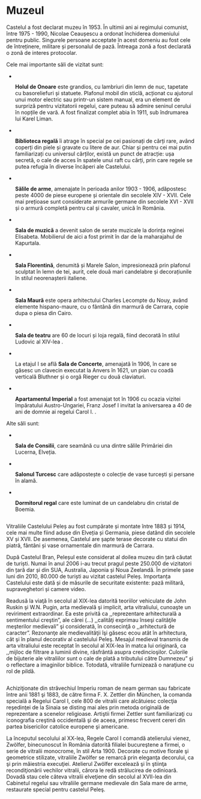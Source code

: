 # Muzeul 

Castelul a fost declarat muzeu în 1953. În ultimii ani ai regimului comunist, între 1975 - 1990, Nicolae Ceaușescu a ordonat închiderea domeniului pentru public. Singurele persoane acceptate în acest domeniu au fost cele de întreținere, militare și personalul de pază. Întreaga zonă a fost declarată o zonă de interes protocolar.

Cele mai importante săli de vizitat sunt:
<ul>
	<li>
		<a href="/images/holul_de_onoare.png"><img src="/images/holul_de_onoare.png" alt="">	</a>
		<p><strong>Holul de Onoare</strong> este grandios, cu lambriuri din lemn de nuc, tapetate cu basoreliefuri și statuete. Plafonul mobil din sticlă, acționat cu ajutorul unui motor electric sau printr-un sistem manual, era un element de surpriză pentru vizitatorii regelui, care puteau să admire seninul cerului în nopțile de vară. A fost finalizat complet abia în 1911, sub îndrumarea lui Karel Liman.</p>		
	</li>
	<li>
		<a href="/images/biblioteca.png"><img src="/images/biblioteca.png" alt="" class="right"></a>	
		<p><strong>Biblioteca regală</strong> îi atrage în special pe cei pasionați de cărți rare, având coperți din piele și gravate cu litere de aur. Chiar și pentru cei mai putin familiarizați cu universul cărților, există un punct de atracție: ușa secretă, o cale de acces în spatele unui raft cu cărți, prin care regele se putea refugia în diverse încăperi ale Castelului.</p>		
	</li>
	<li>
		<a href="/images/sala_de_arme.png"><img src="/images/sala_de_arme.png" alt="" class="right"></a>	
		<p><strong>Sălile de arme</strong>, amenajate în perioada anilor 1903 - 1906, adăpostesc peste 4000 de piese europene și orientale din secolele XIV - XVII. Cele mai prețioase sunt considerate armurile germane din secolele XVI - XVII și o armură completă pentru cal și cavaler, unică în România.</p>		
	</li>
	<li>
		<a href="/images/sala_de_muzica.png"><img src="/images/sala_de_muzica.png" alt="" class="right">	</a>
		<p><strong>Sala de muzică</strong> a devenit salon de serate muzicale la dorința reginei Elisabeta. Mobilierul de aici a fost primit în dar de la maharajahul de Kapurtala.</p>
	</li>
	<li>
		<a href="/images/sala_florentina.png"><img src="/images/sala_florentina.png" alt="" class="right"></a>	
		<p><strong>Sala Florentină</strong>, denumită și Marele Salon, impresionează prin plafonul sculptat în lemn de tei, aurit, cele două mari candelabre și decorațiunile în stilul neorenașterii italiene.</p>
	</li>
	<li>
		<a href="/images/salonul_maur.png"><img src="/images/salonul_maur.png" alt="" class="right"></a>	
		<p><strong>Sala Maură</strong> este opera arhitectului Charles Lecompte du Nouy, având elemente hispano-maure, cu o fântână din marmură de Carrara, copie dupa o piesa din Cairo.  </p>
	</li>
	<li>
		<a href="/images/sala_de_teatru.png"><img src="/images/sala_de_teatru.png" alt="" class="right"></a>	
		<p><strong>Sala de teatru</strong> are 60 de locuri și loja regală, fiind decorată în stilul Ludovic al XIV-lea .</p>
	</li>
	<li>
		<a href="/images/sala_de_concerte.png"><img src="/images/sala_de_concerte.png" alt="" class="right"></a>	
		<p>La etajul I se află <strong>Sala de Concerte</strong>, amenajată în 1906, în care se găsesc un clavecin executat la Anvers în 1621, un pian cu coadă verticală Bluthner și o orgă Rieger cu două claviaturi.</p>
	</li>
	<li>
		<a href="/images/dormitorul_imperial.png"><img src="/images/dormitorul_imperial.png" alt="" class="right"></a>	
		<p><strong>Apartamentul Imperial</strong> a fost amenajat tot în 1906 
cu ocazia vizitei împăratului Austro-Ungariei, Franz Josef I 
 invitat la aniversarea a 40 de ani de domnie ai regelui Carol I. 
.</p>
	</li>
</ul>

Alte săli sunt:
<ul>
	<li>
		<a href="/images/sala_de_consiliu.png"><img src="/images/sala_de_consiliu.png" alt="">	</a>
		<p><strong>Sala de Consilii</strong>, care seamănă cu una dintre sălile Primăriei din Lucerna, Elveția.</p>		
	</li>
	<li>
		<a href="/images/salonul_turcesc.png"><img src="/images/salonul_turcesc.png" alt="">	</a>
		<p><strong>Salonul Turcesc</strong> care adăpostește o colecție de vase turcești și persane în alamă.</p>		
	</li>
	<li>
		<a href="/images/dormitorul_regal.png"><img src="/images/dormitorul_regal.png" alt="">	</a>
		<p><strong>Dormitorul regal</strong> care este luminat de un candelabru din cristal de Boemia.  </p>		
	</li>
</ul>

<img src="/images/vitralii1.jpg" alt="" class="right">

Vitraliile Castelului Peleș au fost cumpărate și montate între 1883 și 1914, cele mai multe fiind aduse din Elveția și Germania, piese datând din secolele XV și XVII. De asemenea, Castelul are șapte terase decorate cu statui din piatră, fântâni și vase ornamentale din marmură de Carrara.


După Castelul Bran, Peleșul este considerat al doilea muzeu din țară căutat de turiști. Numai în anul 2006 i-au trecut pragul peste 250.000 de vizitatori din țară dar și din SUA, Australia, Japonia și Noua Zeelandă. În primele șase luni din 2010, 80.000 de turiști au vizitat castelul Peleș. Importanța Castelului este dată și de măsurile de securitate existente: pază militară, supraveghetori și camere video.

Readusă la viaţă în secolul al XIX-lea datorită teoriilor vehiculate de John Ruskin şi W.N. Pugin, arta medievală şi implicit, arta vitraliului, cunoaşte un reviriment extraordinar. Ea este privită ca ,,reprezentare arhitecturală a sentimentului creştin”, ale cărei (…) ,,calităţi exprimau înseşi calităţile meşterilor medievali” şi considerată, în consecinţă o ,,arhitectură de caracter”. Rezonanţe ale medievalităţii îşi găsesc ecou atât în arhitectura, cât şi în planul decorativ al castelului Peleş. Mesajul medieval transmis de arta vitraliului este receptat în secolul al XIX-lea în matca lui originară, ca ,,mijloc de filtrare a luminii divine, răsfrântă asupra credincioşilor. Culorile de bijuterie ale vitraliilor sunt o cale de plată a tributului către Dumnezeu” şi o reflectare a imaginilor biblice. Totodată, vitraliile furnizează o naraţiune cu rol de pildă.

<img src="/images/vitralii2.jpg" alt="" class="left">

Achiziţionate din străvechiul Imperiu roman de neam german sau fabricate între anii 1881 şi 1883, de către firma F. X. Zettler din München, la comanda specială a Regelui Carol I, cele 800 de vitralii care alcătuiesc colecţia reşedinţei de la Sinaia se disting mai ales prin metoda originală de reprezentare a scenelor religioase. Artiştii firmei Zettler sunt familiarizaţi cu iconografia creştină occidentală şi de aceea, primesc frecvent cereri din partea bisericilor catolice europene şi americane.

La începutul secolului al XX-lea, Regele Carol I comandă atelierului vienez, Zwölfer, binecunoscut în România datorită filialei bucureştene a firmei, o serie de vitralii monocrome, în stil Arta 1900. Decorate cu motive florale şi geometrice stilizate, vitraliile Zwölfer se remarcă prin eleganţa decorului, ca şi prin măiestria execuţiei. Atelierul Zwölfer excelează şi în ştiinţa recondiţionării vechilor vitralii, cărora le redă strălucirea de odinioară. Dovadă stau cele câteva vitralii elveţiene din secolul al XVII-lea din Cabinetul regelui sau vitraliile germane medievale din Sala mare de arme, restaurate special pentru castelul Peleş.
